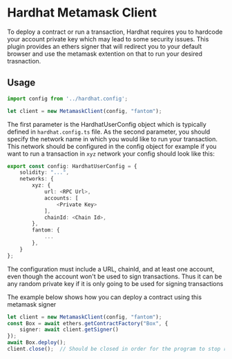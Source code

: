# Hardhat Metamask Client

To deploy a contract or run a transaction, Hardhat requires you to hardcode your account private key which may lead to some security issues.
This plugin provides an ethers signer that will redirect you to your default browser and use the metamask extention on that to run your desired trasnaction.

## Usage

```ts
import config from '../hardhat.config';

let client = new MetamaskClient(config, "fantom");

```
The first parameter is the HardhatUserConfig object which is typically defined in ```hardhat.config.ts``` file.
As the second parameter, you should specify the network name in which you would like to run your transaction. This network should be configured in
the config object for example if you want to run a transaction in ```xyz``` network your config should look like this:

```ts
export const config: HardhatUserConfig = {
    solidity: "...",
    networks: {
        xyz: {
            url: <RPC Url>,
            accounts: [
                <Private Key>
            ],
            chainId: <Chain Id>,
        },
        fantom: {
            ...
        },
    }
};
```
The configuration must include a URL, chainId, and at least one account, even though the account won't be used to sign transactions.
Thus it can be any random private key if it is only going to be used for signing transactions

The example below shows how you can deploy a contract using this metamask signer

```ts
let client = new MetamaskClient(config, "fantom");
const Box = await ethers.getContractFactory("Box", {
    signer: await client.getSigner()
});
await Box.deploy();
client.close();  // Should be closed in order for the program to stop running
```
